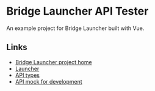 # Bridge Launcher API Tester

An example project for Bridge Launcher built with Vue.

## Links

- [Bridge Launcher project home](https://github.com/bridgelauncher)
- [Launcher](https://github.com/bridgelauncher/launcher)
- [API types](https://github.com/bridgelauncher/api)
- [API mock for development](https://github.com/bridgelauncher/api)

